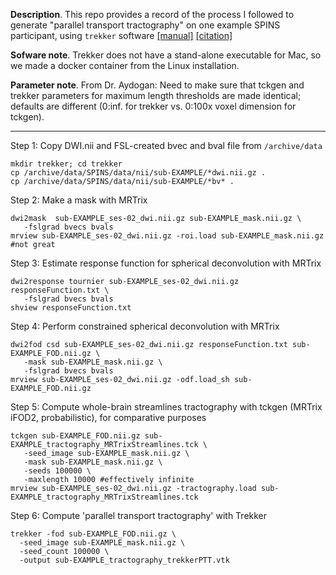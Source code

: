 __Description__. This repo provides a record of the process I followed to generate "parallel transport tractography" on one example SPINS participant, using `trekker` software [[manual]](https://dmritrekker.github.io/manual/trekker.html) [[citation]](https://www.ismrm.org/19/program_files/O60.htm)

__Sofware note__. Trekker does not have a stand-alone executable for Mac, so we made a docker container from the Linux installation.

__Parameter note__. From Dr. Aydogan: Need to make sure that tckgen and trekker parameters for maximum length thresholds are made identical; defaults are different (0:inf. for trekker vs. 0:100x voxel dimension for tckgen).

-----

Step 1: Copy DWI.nii and FSL-created bvec and bval file from `/archive/data`
```
mkdir trekker; cd trekker
cp /archive/data/SPINS/data/nii/sub-EXAMPLE/*dwi.nii.gz .
cp /archive/data/SPINS/data/nii/sub-EXAMPLE/*bv* .
```

Step 2: Make a mask with MRTrix
```
dwi2mask  sub-EXAMPLE_ses-02_dwi.nii.gz sub-EXAMPLE_mask.nii.gz \
   -fslgrad bvecs bvals
mrview sub-EXAMPLE_ses-02_dwi.nii.gz -roi.load sub-EXAMPLE_mask.nii.gz #not great
```

Step 3: Estimate response function for spherical deconvolution with MRTrix
```
dwi2response tournier sub-EXAMPLE_ses-02_dwi.nii.gz responseFunction.txt \
   -fslgrad bvecs bvals
shview responseFunction.txt
```

Step 4: Perform constrained spherical deconvolution with MRTrix
```
dwi2fod csd sub-EXAMPLE_ses-02_dwi.nii.gz responseFunction.txt sub-EXAMPLE_FOD.nii.gz \
   -mask sub-EXAMPLE_mask.nii.gz \
   -fslgrad bvecs bvals
mrview sub-EXAMPLE_ses-02_dwi.nii.gz -odf.load_sh sub-EXAMPLE_FOD.nii.gz
```

Step 5: Compute whole-brain streamlines tractography with tckgen (MRTrix iFOD2, probabilistic), for comparative purposes
```
tckgen sub-EXAMPLE_FOD.nii.gz sub-EXAMPLE_tractography_MRTrixStreamlines.tck \
   -seed_image sub-EXAMPLE_mask.nii.gz \
   -mask sub-EXAMPLE_mask.nii.gz \
   -seeds 100000 \
   -maxlength 10000 #effectively infinite
mrview sub-EXAMPLE_ses-02_dwi.nii.gz -tractography.load sub-EXAMPLE_tractography_MRTrixStreamlines.tck
```

Step 6: Compute 'parallel transport tractography' with Trekker
```
trekker -fod sub-EXAMPLE_FOD.nii.gz \
  -seed_image sub-EXAMPLE_mask.nii.gz \
  -seed_count 100000 \
  -output sub-EXAMPLE_tractography_trekkerPTT.vtk
```
